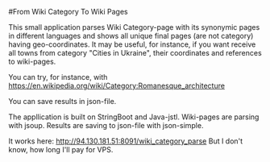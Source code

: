 #From Wiki Category To Wiki Pages

This small application parses Wiki Category-page with its synonymic pages in different languages and shows all unique final pages (are not category) having geo-coordinates.
It may be useful, for instance, if you want receive all towns from category "Cities in Ukraine", their coordinates and references to wiki-pages.

You can try, for instance, with https://en.wikipedia.org/wiki/Category:Romanesque_architecture

You can save results in json-file.

The appllication is built on StringBoot and Java-jstl. Wiki-pages are parsing with jsoup. Results are saving to json-file with json-simple.

It works here:
http://94.130.181.51:8091/wiki_category_parse
But I don't know, how long I'll pay for VPS.
